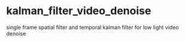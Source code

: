 # kalman_filter_video_denoise
single frame spatial filter and temporal kalman filter for low light video denoise
